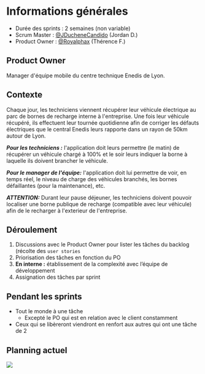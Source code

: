 # Informations générales

- Durée des sprints : 2 semaines (non variable)
- Scrum Master : [@JDucheneCandido](https://github.com/JDucheneCandido) (Jordan D.)
- Product Owner : [@Royalphax](https://github.com/Royalphax) (Thérence F.)

## Product Owner

Manager d'équipe mobile du centre technique Enedis de Lyon. 

## Contexte

Chaque jour, les techniciens viennent récupérer leur véhicule électrique au parc de bornes de recharge interne à l'entreprise. Une fois leur véhicule récupéré, ils effectuent leur tournée quotidienne afin de corriger les défauts électriques que le central Enedis leurs rapporte dans un rayon de 50km autour de Lyon. 

**_Pour les techniciens :_** l'application doit leurs permettre (le matin) de récupérer un véhicule chargé à 100% et le soir leurs indiquer la borne à laquelle ils doivent brancher le véhicule.

**_Pour le manager de l'équipe:_** l'application doit lui permettre de voir, en temps réel, le niveau de charge des véhicules branchés, les bornes défaillantes (pour la maintenance), etc.

**_ATTENTION:_** Durant leur pause déjeuner, les techniciens doivent pouvoir localiser une borne publique de recharge (compatible avec leur véhicule) afin de le recharger à l'exterieur de l'entreprise.

## Déroulement

1. Discussions avec le Product Owner pour lister les tâches du backlog (récolte des `user stories`
2. Priorisation des tâches en fonction du PO
3. **En interne :** établissement de la complexité avec l’équipe de développement
4. Assignation des tâches par sprint

## Pendant les sprints

- Tout le monde à une tâche
  - Excepté le PO qui est en relation avec le client constamment
- Ceux qui se libèreront viendront en renfort aux autres qui ont une tâche de 2 

## Planning actuel

<img src="https://imgur.com/ozz35LV.png" />
